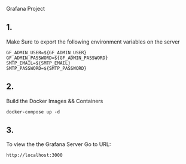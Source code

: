 Grafana Project

## 1.

Make Sure to export the following environment variables on the server

```
GF_ADMIN_USER=${GF_ADMIN_USER}
GF_ADMIN_PASSWORD=${GF_ADMIN_PASSWORD}
SMTP_EMAIL=${SMTP_EMAIL}
SMTP_PASSWORD=${SMTP_PASSWORD}
```

## 2.

Build the Docker Images && Containers

```
docker-compose up -d
```


## 3.

To view the the Grafana Server Go to URL:

```
http://localhost:3000
```
